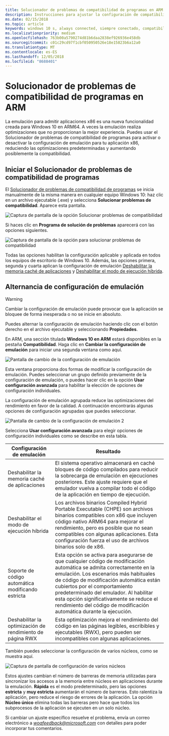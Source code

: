 ```yaml
---
title: Solucionador de problemas de compatibilidad de programas en ARM
description: Instrucciones para ajustar la configuración de compatibilidad si la aplicación no funciona correctamente en ARM
ms.date: 02/15/2018
ms.topic: article
keywords: windows 10 s, always connected, siempre conectado, compatibility troubleshooter, solucionador de problemas de conectividad, windows on ARM, windows en ARM
ms.localizationpriority: medium
ms.openlocfilehash: 763b00a5790274d81b6daa2838ef926936e458db
ms.sourcegitcommit: c01c29cd97f1cbf050950526e18e15823b6a12a0
ms.translationtype: MT
ms.contentlocale: es-ES
ms.lasthandoff: 12/05/2018
ms.locfileid: "8688401"
---
```

# <a name="program-compatibility-troubleshooter-on-arm"></a>Solucionador de problemas de compatibilidad de programas en ARM
La emulación para admitir aplicaciones x86 es una nueva funcionalidad creada para Windows 10 en ARM64. A veces la emulación realiza optimizaciones que no proporcionan la mejor experiencia. Puedes usar el Solucionador de problemas de compatibilidad de programas para activar o desactivar la configuración de emulación para tu aplicación x86, reduciendo las optimizaciones predeterminadas y aumentando posiblemente la compatibilidad.

## <a name="start-the-program-compatibility-troubleshooter"></a>Iniciar el Solucionador de problemas de compatibilidad de programas
El [Solucionador de problemas de compatibilidad de programas](https://support.microsoft.com/en-us/help/15078/windows-make-older-programs-compatible) se inicia manualmente de la misma manera en cualquier equipo Windows 10: haz clic en un archivo ejecutable (.exe) y selecciona **Solucionar problemas de compatibilidad**. Aparece esta pantalla.

![Captura de pantalla de la opción Solucionar problemas de compatibilidad](images/arm/Capture4.png)

Si haces clic en **Programa de solución de problemas** aparecerá con las opciones siguientes.

![Captura de pantalla de la opción para solucionar problemas de compatibilidad](images/arm/Capture5.png)

Todas las opciones habilitan la configuración aplicable y aplicada en todos los equipos de escritorio de Windows 10. Además, las opciones primera, segunda y cuarta aplican la configuración de emulación [Deshabilitar la memoria caché de aplicaciones](#disable-app-cache) y [Deshabilitar el modo de ejecución híbrida](#disable-hybrid-exec-mode).

## <a name="toggling-emulation-settings"></a>Alternancia de configuración de emulación
> [!WARNING]
> Cambiar la configuración de emulación puede provocar que la aplicación se bloquee de forma inesperada o no se inicie en absoluto.

Puedes alternar la configuración de emulación haciendo clic con el botón derecho en el archivo ejecutable y seleccionando **Propiedades**.

En ARM, una sección titulada **Windows 10 en ARM** estará disponibles en la pestaña **Compatibilidad**. Haga clic en **Cambiar la configuración de emulación** para iniciar una segunda ventana como aquí.

![Pantalla de cambio de la configuración de emulación](images/arm/Capture.png)

Esta ventana proporciona dos formas de modificar la configuración de emulación. Puedes seleccionar un grupo definido previamente de la configuración de emulación, o puedes hacer clic en la opción **Usar configuración avanzada** para habilitar la elección de opciones de configuración individuales.

La configuración de emulación agrupada reduce las optimizaciones del rendimiento en favor de la calidad. A continuación encontrarás algunas opciones de configuración agrupadas que puedes seleccionar.

![Pantalla de cambio de la configuración de emulación 2](images/arm/Capture2.png)

Selecciona **Usar configuración avanzada** para elegir opciones de configuración individuales como se describe en esta tabla.

| Configuración de emulación | Resultado |
| ----------------- | ----------- |
| <p id="disable-app-cache">Deshabilitar la memoria caché de aplicaciones</p> | El sistema operativo almacenará en caché bloques de código compilados para reducir la sobrecarga de emulación en ejecuciones posteriores. Este ajuste requiere que el emulador vuelva a compilar todo el código de la aplicación en tiempo de ejecución. |
| <p id="disable-hybrid-exec-mode">Deshabilitar el modo de ejecución híbrida</p> | Los archivos binarios Compiled Hybrid Portable Executable (CHPE) son archivos binarios compatibles con x86 que incluyen código nativo ARM64 para mejorar el rendimiento, pero es posible que no sean compatibles con algunas aplicaciones. Esta configuración fuerza el uso de archivos binarios solo de x86. |
| Soporte de código automática modificando estricta | Esta opción se activa para asegurarse de que cualquier código de modificación automática se admita correctamente en la emulación. Los escenarios más habituales de código de modificación automática están cubiertos por el comportamiento predeterminado del emulador. Al habilitar esta opción significativamente se reduce el rendimiento del código de modificación automática durante la ejecución. |
| Deshabilitar la optimización de rendimiento de página RWX | Esta optimización mejora el rendimiento del código en las páginas legibles, escribibles y ejecutables (RWX), pero pueden ser incompatibles con algunas aplicaciones. |

También puedes seleccionar la configuración de varios núcleos, como se muestra aquí.

![Captura de pantalla de configuración de varios núcleos](images/arm/Capture3.png)

Estos ajustes cambian el número de barreras de memoria utilizadas para sincronizar los accesos a la memoria entre núcleos en aplicaciones durante la emulación. **Rápida** es el modo predeterminado, pero las opciones **estricta** y **muy estricta** aumentarán el número de barreras. Esto ralentiza la aplicación, pero reduce el riesgo de errores de la aplicación. La opción **Núcleo único** elimina todas las barreras pero hace que todos los subprocesos de la aplicación se ejecuten en un solo núcleo.

Si cambiar un ajuste específico resuelve el problema, envía un correo electrónico a *woafeedback@microsoft.com* con detalles para poder incorporar tus comentarios.